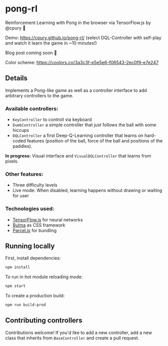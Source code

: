 # pong-rl

Reinforcement Learning with Pong in the browser via TensorFlow.js by @cpury 🚀

Demo: https://cpury.github.io/pong-rl/ (select DQL-Controller with self-play and watch it learn the game in ~10 minutes!)

Blog post coming soon 📝

Color scheme: https://coolors.co/3a3c3f-e5e5e6-f06543-2ec0f9-e7e247

## Details

Implements a Pong-like game as well as a controller interface to add arbitrary controllers to the game.

### Available controllers:

- `KeyController` to controll via keyboard
- `DumbController` a simple controller that just follows the ball with some hiccups
- `DQLController` a first Deep-Q-Learning controller that learns on hard-coded features (position of the ball, force of the ball and positions of the paddles).

**In progress:** Visual interface and `VisualDQLController` that learns from pixels.

### Other features:

- Three difficulty levels
- Live mode: When disabled, learning happens without drawing or waiting for user

### Technologies used:

- [TensorFlow.js](https://www.tensorflow.org/js/) for neural networks
- [Bulma](https://bulma.io/) as CSS framework
- [Parcel.js](https://parceljs.org/) for bundling

## Running locally

First, install dependencies:

```sh
npm install
```

To run in hot module reloading mode:

```sh
npm start
```

To create a production build:

```sh
npm run build-prod
```

## Contributing controllers

Contributions welcome! If you'd like to add a new controller, add a new class that inherits from `BaseController` and create a pull request.
